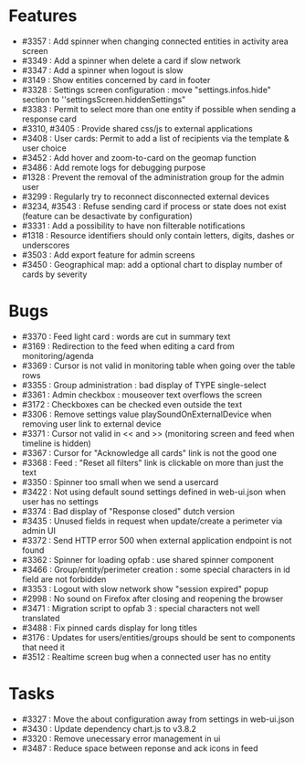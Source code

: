 # Features

- #3357 : Add spinner when changing connected entities in activity area screen
- #3349 : Add a spinner when delete a card if slow network
- #3347 : Add a spinner when logout is slow
- #3149 : Show entities concerned by card in footer
- #3328 : Settings screen configuration : move "settings.infos.hide" section to ''settingsScreen.hiddenSettings"
- #3383 : Permit to select more than one entity if possible when sending a response card
- #3310, #3405 : Provide shared css/js to external applications
- #3408 : User cards: Permit to add a list of recipients via the template & user choice
- #3452 : Add hover and zoom-to-card on the geomap function 
- #3486 : Add remote logs for debugging purpose
- #1328 : Prevent the removal of the administration group for the admin user
- #3299 : Regularly try to reconnect disconnected external devices
- #3234, #3543 : Refuse sending card if process or state does not exist (feature can be desactivate by configuration) 
- #3331 : Add a possibility to have non filterable notifications
- #1318 : Resource identifiers should only contain letters, digits, dashes or underscores
- #3503 : Add export feature for admin screens
- #3450 : Geographical map: add a optional chart to display number of cards by severity

# Bugs

- #3370 : Feed light card : words are cut in summary text 
- #3169 : Redirection to the feed when editing a card from monitoring/agenda
- #3369 : Cursor is not valid in monitoring table when going over the table rows
- #3355 : Group administration : bad display of TYPE single-select
- #3361 : Admin checkbox : mouseover text overflows the screen
- #3172 : Checkboxes can be checked even outside the text
- #3306 : Remove settings value playSoundOnExternalDevice when removing user link to external device
- #3371 : Cursor not valid in << and >> (monitoring screen and feed when timeline is hidden)
- #3367 : Cursor for "Acknowledge all cards" link is not the good one
- #3368 : Feed : "Reset all filters" link is clickable on more than just the text
- #3350 : Spinner too small when we send a usercard
- #3422 : Not using default sound settings defined in web-ui.json when user has no settings
- #3374 : Bad display of "Response closed" dutch version
- #3435 : Unused fields in request when update/create a perimeter via admin UI
- #3372 : Send HTTP error 500 when external application endpoint is not found
- #3362 : Spinner for loading opfab : use shared spinner component
- #3466 : Group/entity/perimeter creation : some special characters in id field are not forbidden
- #3353 : Logout with slow network show "session expired" popup
- #2998 : No sound on Firefox after closing and reopening the browser
- #3471 : Migration script to opfab 3 : special characters not well translated
- #3488 : Fix pinned cards display for long titles
- #3176 : Updates for users/entities/groups should be sent to components that need it
- #3512 : Realtime screen bug when a connected user has no entity

# Tasks

- #3327 : Move the about configuration away from settings in web-ui.json
- #3430 : Update dependency chart.js to v3.8.2
- #3320 : Remove unecessary error management in ui
- #3487 : Reduce space between reponse and ack icons in feed
